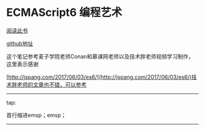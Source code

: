 # ECMAScript6 编程艺术

[阅读此书](http://quickgitbook.com/books/HaiDongSong/ecmaScript6LearnNotes_b/_book/)

[github地址](https://github.com/HaiDongSong/ecmaScript6LearnNotes_b)

这个笔记参考麦子学院老师Conan和慕课网老师以及技术胖老师视频学习制作，这里表示感谢

[http://jspang.com/2017/06/03/es6/](http://jspang.com/2017/06/03/es6/)技术胖老师的文章也不错，可以参考


  
   
   


---

tap:

首行缩进emsp；emsp；

---



